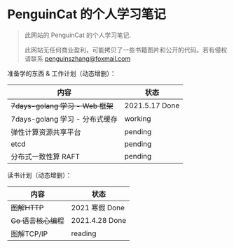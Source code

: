 # PenguinCat 的个人学习笔记

> 此网站的 PenguinCat 的个人学习笔记.
> 
> 此网站无任何商业盈利，可能拷贝了一些书籍图片和公开的代码。若有侵权请联系 penguinszhang@foxmail.com

准备学的东西 & 工作计划（动态增删）：

| 内容                         | 状态  |
| ------------------------------ | ------- |
| ~~7days-golang 学习 - Web 框架~~ | 2021.5.17 Done |
| 7days-golang 学习 - 分布式缓存 | working |
| 弹性计算资源共享平台 | pending |
| etcd                           | pending |
| 分布式一致性算 RAFT     | pending |


读书计划（动态增删）：

| 内容          | 状态         |
| --------------- | -------------- |
| ~~图解HTTP~~      | 2021 寒假 Done |
| ~~Go 语言核心编程~~ | 2021.4.28 Done |
| 图解TCP/IP    | reading        |
